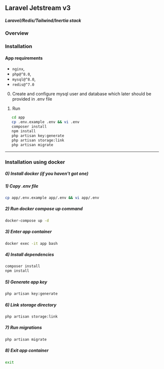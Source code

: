 ##  Laravel Jetstream v3

##### Laravel/Redis/Tailwind/Inertia stack


### Overview

### Installation

#### App requirements

- `nginx`,
- `php@^8.0`,
- `mysql@^8.0`,
- `redis@^7.0`

0) Create and configure mysql user and database which later should be provided in .env file

1) Run
```bash
   cd app
   cp .env.example .env && vi .env
   composer install
   npm install
   php artisan key:generate
   php artisan storage:link
   php artisan migrate
```
---

### Installation using docker

##### 0) Install docker (if you haven't got one)
##### 1) Copy .env file
```bash   
cp app/.env.example app/.env && vi app/.env
```

##### 2) Run docker compose up command
```bash   
docker-compose up -d
```

##### 3) Enter app container
```bash   
docker exec -it app bash
```

##### 4) Install dependencies
```bash   
composer install
npm install
```

##### 5) Generate app key
```bash   
php artisan key:generate
```

##### 6) Link storage directory
```bash   
php artisan storage:link
```

##### 7) Run migrations
```bash
php artisan migrate
```

##### 8) Exit app container
```bash   
exit
```

